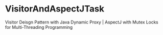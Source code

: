 # VisitorAndAspectJTask
Visitor Deisgn Pattern with Java Dynamic Proxy | AspectJ with Mutex Locks for Multi-Threading Programming
